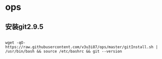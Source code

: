 # ops

## 安装git2.9.5

````text

wget -qO- https://raw.githubusercontent.com/v3u3i87/ops/master/gitInstall.sh | /usr/bin/bash && source /etc/bashrc && git --version

````